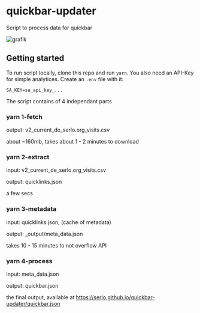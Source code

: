 # quickbar-updater

Script to process data for quickbar

![grafik](https://github.com/serlo/quickbar-updater/assets/13507950/573054eb-9880-4a73-ac17-1f26073239b2)

## Getting started

To run script locally, clone this repo and run `yarn`. You also need an API-Key for simple analytices. Create an `.env` file with it:

```
SA_KEY=sa_api_key_...
```

The script contains of 4 independant parts

### yarn 1-fetch

output: v2_current_de_serlo.org_visits.csv

about ~160mb, takes about 1 - 2 minutes to download

### yarn 2-extract

input: v2_current_de_serlo.org_visits.csv

output: quicklinks.json

a few secs

### yarn 3-metadata

input: quicklinks.json, (cache of metadata)

output: \_output/meta_data.json

takes 10 - 15 minutes to not overflow API

### yarn 4-process

input: meta_data.json

output: quickbar.json

the final output, available at https://serlo.github.io/quickbar-updater/quickbar.json
